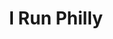 ---
pid: CH923
title: I Run Philly
location_transcription: MLK Drive
zipcode: '19104'
outside_phl: 
neighborhood: University City,Belmont,Parkside,Powelton Village
age: '41'
age_range: 40-49
instagram: 
image_file_name: CH_923.jpg
proposal_transcription: Monuments spread across the drive showcasing athletes from
  Philly...artwork for the Philadelphians with active lifestyles.
topic: Health,Sports
topic_summary: 0, 0
type: Sculpture Statue
keywords_other: athletes, active, run
credit: Arcihana Sharper
image_labels: 
twitter: 
facebook: 
permalink: "/monuments/ch923/"
layout: item-page
---